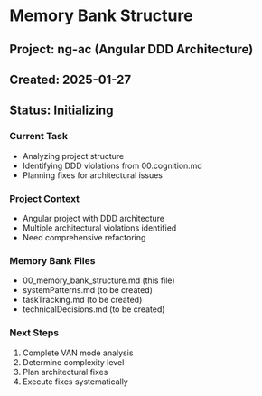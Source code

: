 # Memory Bank Structure

## Project: ng-ac (Angular DDD Architecture)
## Created: 2025-01-27
## Status: Initializing

### Current Task
- Analyzing project structure
- Identifying DDD violations from 00.cognition.md
- Planning fixes for architectural issues

### Project Context
- Angular project with DDD architecture
- Multiple architectural violations identified
- Need comprehensive refactoring

### Memory Bank Files
- 00_memory_bank_structure.md (this file)
- systemPatterns.md (to be created)
- taskTracking.md (to be created)
- technicalDecisions.md (to be created)

### Next Steps
1. Complete VAN mode analysis
2. Determine complexity level
3. Plan architectural fixes
4. Execute fixes systematically

